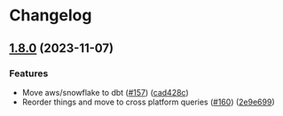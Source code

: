 # Changelog

## [1.8.0](https://github.com/cloudquery/policies-premium/compare/aws-foundational_security-snowflake-v1.7.0...aws-foundational_security-snowflake-v1.8.0) (2023-11-07)


### Features

* Move aws/snowflake to dbt ([#157](https://github.com/cloudquery/policies-premium/issues/157)) ([cad428c](https://github.com/cloudquery/policies-premium/commit/cad428c58481ff2596b795e4bef26ddbb88a5dd4))
* Reorder things and move to cross platform queries ([#160](https://github.com/cloudquery/policies-premium/issues/160)) ([2e9e699](https://github.com/cloudquery/policies-premium/commit/2e9e6995991e12f4e6df7b73e6f7d662b0f56430))

